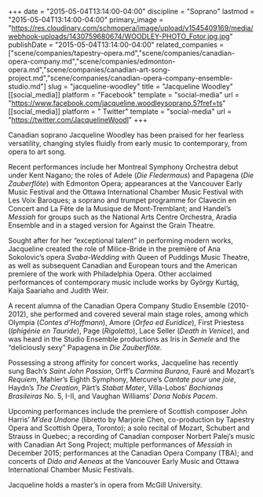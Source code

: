 +++
date = "2015-05-04T13:14:00-04:00"
discipline = "Soprano"
lastmod = "2015-05-04T13:14:00-04:00"
primary_image = "https://res.cloudinary.com/schmopera/image/upload/v1545409169/media/webhook-uploads/1430759680674/WOODLEY-PHOTO_Fotor.jpg.jpg"
publishDate = "2015-05-04T13:14:00-04:00"
related_companies = ["scene/companies/tapestry-opera.md","scene/companies/canadian-opera-company.md","scene/companies/edmonton-opera.md","scene/companies/canadian-art-song-project.md","scene/companies/canadian-opera-company-ensemble-studio.md"]
slug = "jacqueline-woodley"
title = "Jacqueline Woodley"
[[social_media]]
platform = "Facebook"
template = "social-media"
url = "https://www.facebook.com/jacqueline.woodleysoprano.5?fref=ts"
[[social_media]]
platform = " Twitter"
template = "social-media"
url = "https://twitter.com/JacquelineWoodl"
+++

Canadian soprano Jacqueline Woodley has been praised for her fearless versatility, changing styles fluidly from early music to contemporary, from opera to art song.

Recent performances include her Montreal Symphony Orchestra debut under Kent Nagano; the roles of Adele (*Die Fledermaus*) and Papagena (*Die Zauberflöte*) with Edmonton Opera; appearances at the Vancouver Early Music Festival and the Ottawa International Chamber Music Festival with Les Voix Baroques; a soprano and trumpet programme for Clavecin en Concert and La Fête de la Musique de Mont-Tremblant; and Handel’s *Messiah* for groups such as the National Arts Centre Orchestra, Aradia Ensemble and in a staged version for Against the Grain Theatre.

Sought after for her “exceptional talent” in performing modern works, Jacqueline created the role of Milice-Bride in the première of Ana Sokolovic’s opera *Svaba-Wedding* with Queen of Puddings Music Theatre, as well as subsequent Canadian and European tours and the American premiere of the work with Philadelphia Opera. Other acclaimed performances of contemporary music include works by György Kurtág, Kaija Saariaho and Judith Weir.

A recent alumna of the Canadian Opera Company Studio Ensemble (2010-2012), she performed and covered several main stage roles, among which Olympia (*Contes d’Hoffmann*), Amore (*Orfeo ed Euridice*), First Priestess (*Iphigénie en Tauride*), Page (*Rigoletto*), Lace Seller (*Death in Venice*), and was heard in the Studio Ensemble productions as Iris in *Semele* and the “deliciously sexy” Papagena in *Die Zauberflöte*.

Possessing a strong affinity for concert works, Jacqueline has recently sung Bach’s *Saint John Passion*, Orff’s *Carmina Burana*, Fauré and Mozart’s *Requiem*, Mahler’s Eighth Symphony, Mercure’s *Cantate pour une joie*, Haydn’s *The Creation*, Pärt’s *Stabat Mater*, Villa-Lobos’ *Bachianas Brasileiras* No. 5, I-II, and Vaughan Williams’ *Dona Nobis Pacem*.

Upcoming performances include the premiere of Scottish composer John Harris’ *M’dea Undone* (libretto by Marjorie Chen, co-production by Tapestry Opera and Scottish Opera, Toronto); a solo recital of Mozart, Schubert and Strauss in Quebec; a recording of Canadian composer Norbert Palej’s music with Canadian Art Song Project; multiple performances of *Messiah* in December 2015; performances at the Canadian Opera Company (TBA); and concerts of *Dido and Aeneas* at the Vancouver Early Music and Ottawa International Chamber Music Festivals.

Jacqueline holds a master’s in opera from McGill University.
